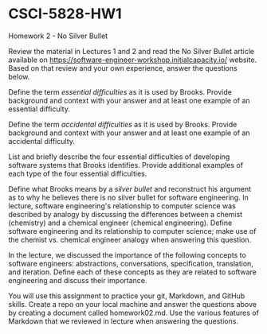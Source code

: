 # CSCI-5828-HW1

Homework 2 - No Silver Bullet

Review the material in Lectures 1 and 2 and read the No Silver Bullet article available on https://software-engineer-workshop.initialcapacity.io/ website. Based on that review and your own experience, answer the questions below.

Define the term *essential difficulties* as it is used by Brooks. Provide background and context with your answer and at least one example of an essential difficulty.

Define the term *accidental difficulties* as it is used by Brooks. Provide background and context with your answer and at least one example of an accidental difficulty.

List and briefly describe the four essential difficulties of developing software systems that Brooks identifies. Provide additional examples of each type of the four essential difficulties.

Define what Brooks means by a *silver bullet* and reconstruct his argument as to why he believes there is no silver bullet for software engineering.
In lecture, software engineering's relationship to computer science was described by analogy by discussing the differences between a chemist (chemistry) and a chemical  engineer (chemical engineering). Define software engineering and its relationship to computer science; make use of the chemist vs. chemical engineer analogy when answering this question.

In the lecture, we discussed the importance of the following concepts to software engineers: abstractions, conversations, specification, translation, and iteration. Define each of these concepts as they are related to software engineering and discuss their importance.
 
 
You will use this assignment to practice your git, Markdown, and GitHub skills. Create a repo on your local machine and answer the questions above by creating a document called homework02.md. Use the various features of Markdown that we reviewed in lecture when
answering the questions.

